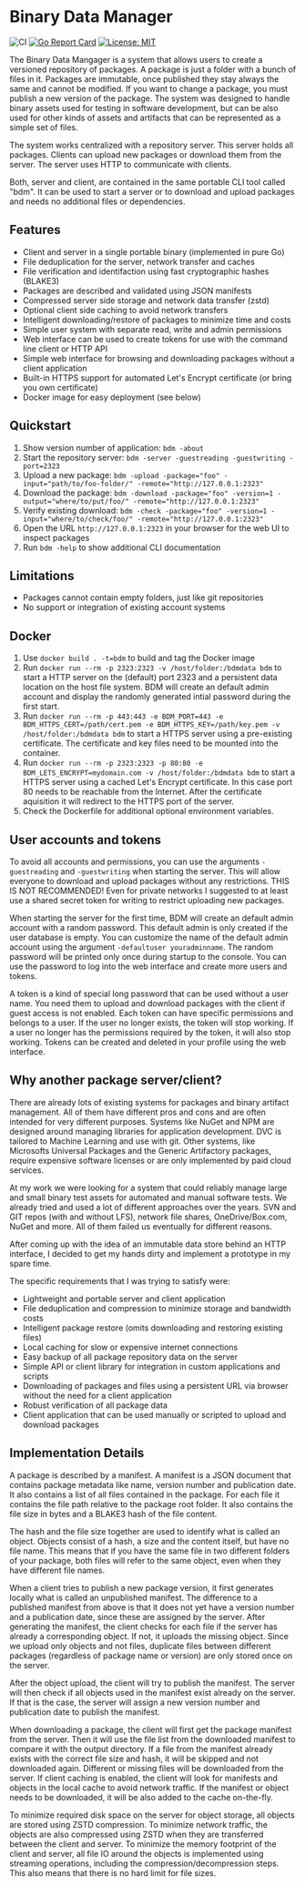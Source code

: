 # Binary Data Manager

![CI](https://github.com/cry-inc/bdm/workflows/CI/badge.svg?branch=master)
[![Go Report Card](https://goreportcard.com/badge/github.com/cry-inc/bdm)](https://goreportcard.com/report/github.com/cry-inc/bdm)
[![License: MIT](https://img.shields.io/badge/License-MIT-blue.svg)](https://opensource.org/licenses/MIT)

The Binary Data Mangager is a system that allows users to create a versioned repository of packages. A package is just a folder with a bunch of files in it. Packages are immutable, once published they stay always the same and cannot be modified. If you want to change a package, you must publish a new version of the package. The system was designed to handle binary assets used for testing in software development, but can be also used for other kinds of assets and artifacts that can be represented as a simple set of files.

The system works centralized with a repository server. This server holds all packages. Clients can upload new packages or download them from the server. The server uses HTTP to communicate with clients.

Both, server and client, are contained in the same portable CLI tool called "bdm". It can be used to start a server or to download and upload packages and needs no additional files or dependencies.

## Features

* Client and server in a single portable binary (implemented in pure Go)
* File deduplication for the server, network transfer and caches
* File verification and identifaction using fast cryptographic hashes (BLAKE3)
* Packages are described and validated using JSON manifests
* Compressed server side storage and network data transfer (zstd)
* Optional client side caching to avoid network transfers
* Intelligent downloading/restore of packages to minimize time and costs
* Simple user system with separate read, write and admin permissions
* Web interface can be used to create tokens for use with the command line client or HTTP API
* Simple web interface for browsing and downloading packages without a client application
* Built-in HTTPS support for automated Let's Encrypt certificate (or bring you own certificate)
* Docker image for easy deployment (see below)

## Quickstart

1. Show version number of application: `bdm -about`
2. Start the repository server: `bdm -server -guestreading -guestwriting -port=2323`
3. Upload a new package: `bdm -upload -package="foo" -input="path/to/foo-folder/" -remote="http://127.0.0.1:2323"`
4. Download the package: `bdm -download -package="foo" -version=1 -output="where/to/put/foo/" -remote="http://127.0.0.1:2323"`
5. Verify existing download: `bdm -check -package="foo" -version=1 -input="where/to/check/foo/" -remote="http://127.0.0.1:2323"`
6. Open the URL `http://127.0.0.1:2323` in your browser for the web UI to inspect packages
7. Run `bdm -help` to show additional CLI documentation

## Limitations

* Packages cannot contain empty folders, just like git repositories
* No support or integration of existing account systems

## Docker

1. Use `docker build . -t=bdm` to build and tag the Docker image
2. Run `docker run --rm -p 2323:2323 -v /host/folder:/bdmdata bdm` to start a HTTP server on the (default) port 2323 and a persistent data location on the host file system. BDM will create an default admin account and display the randomly generated intial password during the first start.
3. Run `docker run --rm -p 443:443 -e BDM_PORT=443 -e BDM_HTTPS_CERT=/path/cert.pem -e BDM_HTTPS_KEY=/path/key.pem -v /host/folder:/bdmdata bdm` to start a HTTPS server using a pre-existing certificate. The certificate and key files need to be mounted into the container.
4. Run `docker run --rm -p 2323:2323 -p 80:80 -e BDM_LETS_ENCRYPT=mydomain.com -v /host/folder:/bdmdata bdm` to start a HTTPS server using a cached Let's Encrypt certificate. In this case port 80 needs to be reachable from the Internet. After the certificate aquisition it will redirect to the HTTPS port of the server.
5. Check the Dockerfile for additional optional environment variables.

## User accounts and tokens

To avoid all accounts and permissions, you can use the arguments `-guestreading` and `-guestwriting` when starting the server. This will allow everyone to download and upload packages without any restrictions. THIS IS NOT RECOMMENDED! Even for private networks I suggested to at least use a shared secret token for writing to restrict uploading new packages.

When starting the server for the first time, BDM will create an default admin account with a random password. This default admin is only created if the user database is empty. You can customize the name of the default admin account using the argument `-defaultuser youradminname`. The random password will be printed only once during startup to the console. You can use the password to log into the web interface and create more users and tokens.

A token is a kind of special long password that can be used without a user name. You need them to upload and download packages with the client if guest access is not enabled. Each token can have specific permissions and belongs to a user. If the user no longer exists, the token will stop working. If a user no longer has the permissions required by the token, it will also stop working. Tokens can be created and deleted in your profile using the web interface.

## Why another package server/client?

There are already lots of existing systems for packages and binary artifact management. All of them have different pros and cons and are often intended for very different purposes. Systems like NuGet and NPM are designed around managing libraries for application development. DVC is tailored to Machine Learning and use with git. Other systems, like Microsofts Universal Packages and the Generic Artifactory packages, require expensive software licenses or are only implemented by paid cloud services.

At my work we were looking for a system that could reliably manage large and small binary test assets for automated and manual software tests. We already tried and used a lot of different approaches over the years. SVN and GIT repos (with and without LFS), network file shares, OneDrive/Box.com, NuGet and more. All of them failed us eventually for different reasons.

After coming up with the idea of an immutable data store behind an HTTP interface, I decided to get my hands dirty and implement a prototype in my spare time.

The specific requirements that I was trying to satisfy were:
* Lightweight and portable server and client application
* File deduplication and compression to minimize storage and bandwidth costs
* Intelligent package restore (omits downloading and restoring existing files)
* Local caching for slow or expensive internet connections
* Easy backup of all package repository data on the server
* Simple API or client library for integration in custom applications and scripts
* Downloading of packages and files using a persistent URL via browser without the need for a client application
* Robust verification of all package data
* Client application that can be used manually or scripted to upload and download packages

## Implementation Details

A package is described by a manifest. A manifest is a JSON document that contains package metadata like name, version number and publication date. It also contains a list of all files contained in the package. For each file it contains the file path relative to the package root folder. It also contains the file size in bytes and a BLAKE3 hash of the file content.

The hash and the file size together are used to identify what is called an object. Objects consist of a hash, a size and the content itself, but have no file name. This means that if you have the same file in two different folders of your package, both files will refer to the same object, even when they have different file names.

When a client tries to publish a new package version, it first generates locally what is called an unpublished manifest. The difference to a published manifest from above is that it does not yet have a version number and a publication date, since these are assigned by the server. After generating the manifest, the client checks for each file if the server has already a corresponding object. If not, it uploads the missing object. Since we upload only objects and not files, duplicate files between different packages (regardless of package name or version) are only stored once on the server.

After the object upload, the client will try to publish the manifest. The server will then check if all objects used in the manifest exist already on the server. If that is the case, the server will assign a new version number and publication date to publish the manifest.

When downloading a package, the client will first get the package manifest from the server. Then it will use the file list from the downloaded manifest to compare it with the output directory. If a file from the manifest already exists with the correct file size and hash, it will be skipped and not downloaded again. Different or missing files will be downloaded from the server. If client caching is enabled, the client will look for manifests and objects in the local cache to avoid network traffic. If the manifest or object needs to be downloaded, it will be also added to the cache on-the-fly.

To minimize required disk space on the server for object storage, all objects are stored using ZSTD compression. To minimize network traffic, the objects are also compressed using ZSTD when they are transferred between the client and server. To minimize the memory footprint of the client and server, all file IO around the objects is implemented using streaming operations, including the compression/decompression steps. This also means that there is no hard limit for file sizes.
